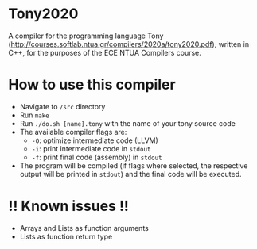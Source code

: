 # Tony2020
A compiler for the programming language Tony (http://courses.softlab.ntua.gr/compilers/2020a/tony2020.pdf), written in C++, for the purposes of the ECE NTUA Compilers course.

# How to use this compiler
* Navigate to `/src` directory
* Run `make`
* Run `./do.sh [name].tony` with the name of your tony source code
* The available compiler flags are:
	* `-O`: optimize intermediate code (LLVM)
	* `-i`: print intermediate code in `stdout`
	* `-f`: print final code (assembly) in `stdout`
* The program will be compiled (if flags where selected, the respective output will be printed in `stdout`) and the final code will be executed.

# !! Known issues !!
* Arrays and Lists as function arguments
* Lists as function return type
